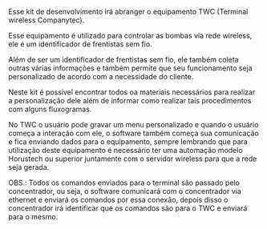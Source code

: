 <p>Esse kit de desenvolvimento irá abranger o equipamento TWC (Terminal wireless Companytec).</p>
<p>Esse equipamento é utilizado para controlar as bombas via rede wireless, ele é um identificador de frentistas sem fio.</p>
<p>Além de ser um identificador de frentistas sem fio, ele também coleta outras várias informações e também permite que seu funcionamento seja personalizado de acordo com a necessidade do cliente.</p>
<p>Neste kit é possível encontrar todos oa materiais necessários para realizar a personalização dele além de informar como realizar tais procedimentos com alguns fluxogramas.</p>
<p>No TWC o usuário pode gravar um menu personalizado e quando o usuário começa a interação com ele, o software também começa sua comunicação e fica enviando dados para o equipamento, sempre lembrando que para utilização deste equipamento é necessário ter uma automação modelo Horustech ou superior juntamente com o servidor wireless para que a rede seja gerada.</p>
<p>OBS.: Todos os comandos enviados para o terminal são passado pelo concentrador, ou seja, o software comunicará com o concentrador via ethernet e enviará os comandos por essa conexão, depois disso o concentrador irá identificar que os comandos são para o TWC e enviará para o mesmo.</p>